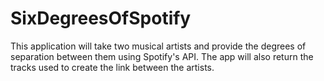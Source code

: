 # SixDegreesOfSpotify
This application will take two musical artists and provide the degrees of separation between them using Spotify's API. The app will also return the tracks used to create the link between the artists.
